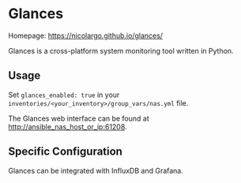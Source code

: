 # Glances

Homepage: <https://nicolargo.github.io/glances/>

Glances is a cross-platform system monitoring tool written in Python.

## Usage

Set `glances_enabled: true` in your `inventories/<your_inventory>/group_vars/nas.yml` file.

The Glances web interface can be found at <http://ansible_nas_host_or_ip:61208>.

## Specific Configuration

Glances can be integrated with InfluxDB and Grafana.
